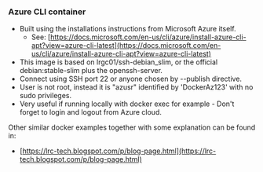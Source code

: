 ### Azure CLI container

 - Built using the installations instructions from Microsoft Azure itself.
   - See: [https://docs.microsoft.com/en-us/cli/azure/install-azure-cli-apt?view=azure-cli-latest](https://docs.microsoft.com/en-us/cli/azure/install-azure-cli-apt?view=azure-cli-latest)
 - This image is based on lrgc01/ssh-debian\_slim, or the official debian:stable-slim plus the openssh-server.
 - Connect using SSH port 22 or anyone chosen by --publish directive.
 - User is not root, instead it is "azusr" identified by 'DockerAz123' with no sudo privileges.
 - Very useful if running locally with docker exec for example - Don't forget to login and logout from Azure cloud.

Other similar docker examples together with some explanation can be found in:

 - [https://lrc-tech.blogspot.com/p/blog-page.html](https://lrc-tech.blogspot.com/p/blog-page.html)
